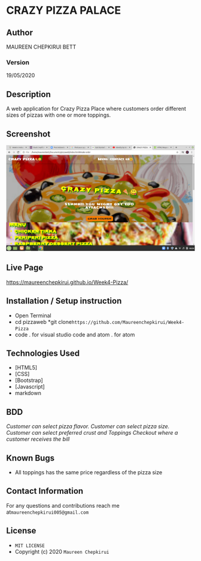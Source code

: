 # CRAZY PIZZA PALACE
## Author

MAUREEN CHEPKIRUI BETT

### Version
19/05/2020

## Description

 A web application for Crazy Pizza Place where  customers order different sizes of pizzas with one or more toppings.
## Screenshot
![](https://github.com/Maureenchepkirui/Week4-Pizza/blob/master/screenshot.png)



## Live Page
https://maureenchepkirui.github.io/Week4-Pizza/



## Installation / Setup instruction
* Open Terminal
* cd pizzaweb
*git clone`https://github.com/Maureenchepkirui/Week4-Pizza`
* code . for visual studio code and atom . for atom

## Technologies Used

* [HTML5]
* [CSS]
* [Bootstrap]
* [Javascript]
* markdown


## BDD
*Customer can select pizza flavor.*
*Customer can select pizza size.*
*Customer can select preferred crust and Toppings*
*Checkout where a customer receives the bill*

## Known Bugs

* All toppings has the same price regardless of the pizza size

## Contact Information

For any questions and contributions reach me at`maureenchepkirui005@gmail.com`

## License
* `MIT LICENSE`
* Copyright (c) 2020 `Maureen Chepkirui`
